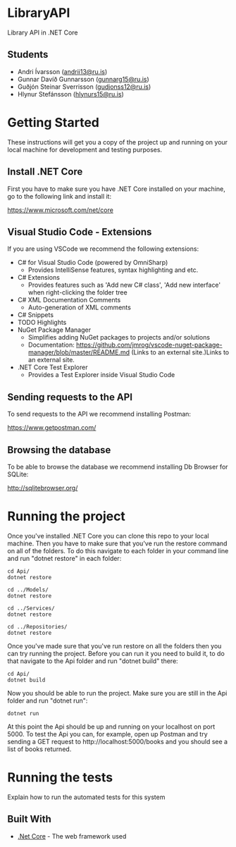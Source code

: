 # LibraryAPI

Library API in .NET Core

## Students

* Andri Ívarsson (andrii13@ru.is)
* Gunnar Davíð Gunnarsson (gunnarg15@ru.is)
* Guðjón Steinar Sverrisson (gudjonss12@ru.is)
* Hlynur Stefánsson (hlynurs15@ru.is)

# Getting Started

These instructions will get you a copy of the project up and running on your local machine for development and testing purposes.

## Install .NET Core

First you have to make sure you have .NET Core installed on your machine, go to the following link and install it:

https://www.microsoft.com/net/core

## Visual Studio Code - Extensions

If you are using VSCode we recommend the following extensions:

* C# for Visual Studio Code (powered by OmniSharp)
    * Provides IntelliSense features, syntax highlighting and etc.
* C# Extensions
    * Provides features such as 'Add new C# class', 'Add new interface' when right-clicking the folder tree
* C# XML Documentation Comments
    * Auto-generation of XML comments
* C# Snippets
* TODO Highlights
* NuGet Package Manager
    * Simplifies adding NuGet packages to projects and/or solutions
    * Documentation: https://github.com/jmrog/vscode-nuget-package-manager/blob/master/README.md (Links to an external site.)Links to an external site. 
* .NET Core Test Explorer
    * Provides a Test Explorer inside Visual Studio Code

## Sending requests to the API

To send requests to the API we recommend installing Postman:

https://www.getpostman.com/

## Browsing the database

To be able to browse the database we recommend installing Db Browser for SQLite:

http://sqlitebrowser.org/

# Running the project

Once you've installed .NET Core you can clone this repo to your local machine. Then you have to make sure that you've run the restore command on all of the folders. To do this navigate to each folder in your command line and run "dotnet restore" in each folder:

```
cd Api/
dotnet restore

cd ../Models/
dotnet restore

cd ../Services/
dotnet restore

cd ../Repositories/
dotnet restore
```

Once you've made sure that you've run restore on all the folders then you can try running the project. Before you can run it you need to build it, to do that navigate to the Api folder and run "dotnet build" there:

```
cd Api/
dotnet build
```

Now you should be able to run the project. Make sure you are still in the Api folder and run "dotnet run":

```
dotnet run
```

At this point the Api should be up and running on your localhost on port 5000. To test the Api you can, for example, open up Postman and try sending a GET request to http://localhost:5000/books and you should see a list of books returned.

# Running the tests

Explain how to run the automated tests for this system

## Built With

* [.Net Core](https://www.microsoft.com/net/core) - The web framework used
